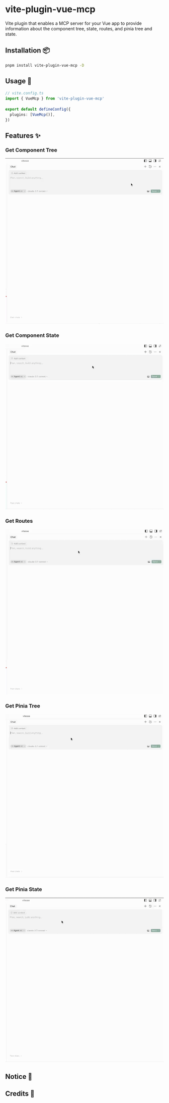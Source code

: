 # vite-plugin-vue-mcp

Vite plugin that enables a MCP server for your Vue app to provide information about the component tree, state, routes, and pinia tree and state.

## Installation 📦

```bash
pnpm install vite-plugin-vue-mcp -D
```

## Usage 🔨

```ts
// vite.config.ts
import { VueMcp } from 'vite-plugin-vue-mcp'

export default defineConfig({
  plugins: [VueMcp()],
})
```

## Features ✨

### Get Component Tree

![component-tree](./screenshots/component-tree.gif)

### Get Component State

![component-state](./screenshots/component-state.gif)

### Get Routes

![route-tree](./screenshots/router-info.gif)

### Get Pinia Tree

![pinia-tree](./screenshots/pinia-tree.gif)

### Get Pinia State

![pinia-state](./screenshots/pinia-state.gif)

## Notice 📝

## Credits 💖
